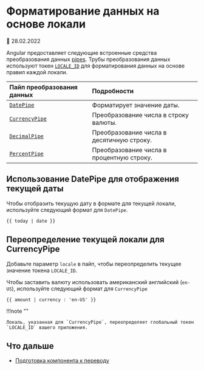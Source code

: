 # Форматирование данных на основе локали

:date: 28.02.2022

Angular предоставляет следующие встроенные средства преобразования данных [pipes][aioguideglossarypipe]. Трубы преобразования данных используют токен [`LOCALE_ID`][aioapicorelocaleid] для форматирования данных на основе правил каждой локали.

| Пайп преобразования данных                 | Подробности                               |
| :----------------------------------------- | :---------------------------------------- |
| [`DatePipe`][aioapicommondatepipe]         | Форматирует значение даты.                |
| [`CurrencyPipe`][aioapicommoncurrencypipe] | Преобразование числа в строку валюты.     |
| [`DecimalPipe`][aioapicommondecimalpipe]   | Преобразование числа в десятичную строку. |
| [`PercentPipe`][aioapicommonpercentpipe]   | Преобразование числа в процентную строку. |

## Использование DatePipe для отображения текущей даты

Чтобы отобразить текущую дату в формате для текущей локали, используйте следующий формат для `DatePipe`.

```
{{ today | date }}
```

## Переопределение текущей локали для CurrencyPipe

Добавьте параметр `locale` в пайп, чтобы переопределить текущее значение токена `LOCALE_ID`.

Чтобы заставить валюту использовать американский английский (`en-US`), используйте следующий формат для `CurrencyPipe`

<!--todo: replace with code-example -->

```
{{ amount | currency : 'en-US' }}
```

!!!note ""

    Локаль, указанная для `CurrencyPipe`, переопределяет глобальный токен `LOCALE_ID` вашего приложения.

## Что дальше

-   [Подготовка компонента к переводу][aioguidei18ncommonprepare]

[aioapicommoncurrencypipe]: https://angular.io/api/common/CurrencyPipe
[aioapicommondatepipe]: https://angular.io/api/common/DatePipe
[aioapicommondecimalpipe]: https://angular.io/api/common/DecimalPipe
[aioapicommonpercentpipe]: https://angular.io/api/common/PercentPipe
[aioapicorelocaleid]: https://angular.io/api/core/LOCALE_ID
[aioguideglossarypipe]: glossary.md#pipe
[aioguidei18ncommonprepare]: i18n-common-prepare.md
